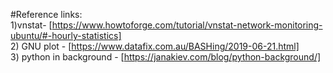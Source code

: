 #Reference links:</br>
1)vnstat- [https://www.howtoforge.com/tutorial/vnstat-network-monitoring-ubuntu/#-hourly-statistics]</br>
2) GNU plot - [https://www.datafix.com.au/BASHing/2019-06-21.html]</br>
3) python in background - [https://janakiev.com/blog/python-background/]
